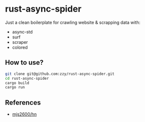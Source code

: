 # rust-async-spider

Just a clean boilerplate for crawling website & scrapping data with: 

- async-std
- surf
- scraper
- colored

## How to use?

``` bash
git clone git@github.com:zzy/rust-async-spider.git
cd rust-async-spider
cargo build
cargo run
```

## References

- [mjs2600/hn](https://github.com/mjs2600/hn)
